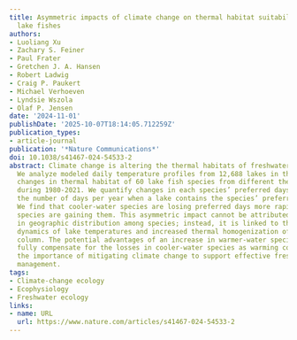 ```yaml
---
title: Asymmetric impacts of climate change on thermal habitat suitability for inland
  lake fishes
authors:
- Luoliang Xu
- Zachary S. Feiner
- Paul Frater
- Gretchen J. A. Hansen
- Robert Ladwig
- Craig P. Paukert
- Michael Verhoeven
- Lyndsie Wszola
- Olaf P. Jensen
date: '2024-11-01'
publishDate: '2025-10-07T18:14:05.712259Z'
publication_types:
- article-journal
publication: '*Nature Communications*'
doi: 10.1038/s41467-024-54533-2
abstract: Climate change is altering the thermal habitats of freshwater fish species.
  We analyze modeled daily temperature profiles from 12,688 lakes in the US to track
  changes in thermal habitat of 60 lake fish species from different thermal guilds
  during 1980-2021. We quantify changes in each species’ preferred days, defined as
  the number of days per year when a lake contains the species’ preferred temperature.
  We find that cooler-water species are losing preferred days more rapidly than warmer-water
  species are gaining them. This asymmetric impact cannot be attributed to differences
  in geographic distribution among species; instead, it is linked to the seasonal
  dynamics of lake temperatures and increased thermal homogenization of the water
  column. The potential advantages of an increase in warmer-water species may not
  fully compensate for the losses in cooler-water species as warming continues, emphasizing
  the importance of mitigating climate change to support effective freshwater fisheries
  management.
tags:
- Climate-change ecology
- Ecophysiology
- Freshwater ecology
links:
- name: URL
  url: https://www.nature.com/articles/s41467-024-54533-2
---
```

